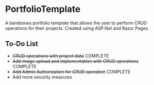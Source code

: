 # PortfolioTemplate

A barebones portfolio template that allows the user to perform CRUD operations for their projects.
Created using ASP.Net and Razor Pages.

## To-Do List
- ~~CRUD operations with project data~~ COMPLETE
- ~~Add image upload and implementation with CRUD operations~~ COMPLETE
- ~~Add Admin Authorization for CRUD operation~~ COMPLETE
- Add more security measures
